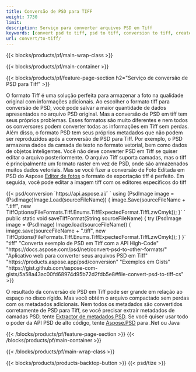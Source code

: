 ```yaml
---
title: Conversão de PSD para TIFF
weight: 7730
limit: 
description: Serviço para converter arquivos PSD em Tiff
keywords: [convert psd to tiff, psd to tiff, conversion to tiff, create tiff from psd, print psd as tiff]
url: convert/to-tiff/
---
```


{{< blocks/products/pf/main-wrap-class >}}

{{< blocks/products/pf/main-container >}}

{{< blocks/products/pf/feature-page-section h2="Serviço de conversão de PSD para Tiff" >}}
<p>O formato Tiff é uma solução perfeita para armazenar a foto na qualidade original com informações adicionais. Ao escolher o formato tiff para conversão de PSD, você pode salvar a maior quantidade de dados apresentados no arquivo PSD original. Mas a conversão de PSD em tiff tem seus próprios problemas. Esses formatos são muito diferentes e nem todos os conversores podem converter todas as informações em Tiff sem perdas. Além disso, o formato PSD tem seus próprios metadados que não podem ser reproduzidos após a conversão de PSD para Tiff. Por exemplo, o PSD armazena dados da camada de texto no formato vetorial, bem como dados de objetos inteligentes. Você não deve converter PSD em Tiff se quiser editar o arquivo posteriormente. O arquivo Tiff suporta camadas, mas o tiff é principalmente um formato raster em vez de PSD, onde são armazenados muitos dados vetoriais. Mas se você fizer a conversão de Foto Editada em PSD do Aspose <a href="https://products.aspose.app/psd/photo-editor">Editor de fotos</a> o formato de exportação tiff é perfeito. Em seguida, você pode editar a imagem tiff com os editores específicos do tiff</p>
{{< psd/conversion `https://api.aspose.ai/` 
`    using (PsdImage image = (PsdImage)Image.Load(sourceFileName))
    {
        image.Save(sourceFileName + ".tiff", new TiffOptions(FileFormats.Tiff.Enums.TiffExpectedFormat.TiffLzwCmyk));
    }` 
`     public static void saveTiffFormat(String sourceFileName) {
        try (PsdImage image = (PsdImage) Image.load(sourceFileName)) {
            image.save(sourceFileName + ".tiff", new TiffOptions(FileFormats.Tiff.Enums.TiffExpectedFormat.TiffLzwCmyk));
        }
    }` 
	"tiff" 
"Converta exemplo de PSD em Tiff com a API High-Code"  "https://docs.aspose.com/psd/net/convert-psd-to-other-formats/" 
"Aplicativo web para converter seus arquivos PSD em Tiff" "https://products.aspose.app/psd/conversion" 
"Exemplos em Gists" "https://gist.github.com/aspose-com-gists/5a58a43ac00fd68974d95b72d2fdb5e8#file-convert-psd-to-tiff-cs" >}}
<p>O resultado da conversão de PSD em Tiff pode ser grande em relação ao espaço no disco rígido. Mas você obtém o arquivo compactado sem perdas com os metadados adicionais. Nem todos os metadados são convertidos corretamente de PSD para Tiff, se você precisar extrair metadados de camadas PSD, tente <a href="https://products.aspose.app/psd/metadata">Extractor de metadados PSD</a>. Se você quiser usar todo o poder da API PSD de alto código, tente <a href="/psd">Aspose.PSD</a> para .Net ou Java</p>
{{< /blocks/products/pf/feature-page-section >}}
{{< /blocks/products/pf/main-container >}}


{{< /blocks/products/pf/main-wrap-class >}}

{{< blocks/products/products-backtop-button >}}
{{< psd/tize >}}
